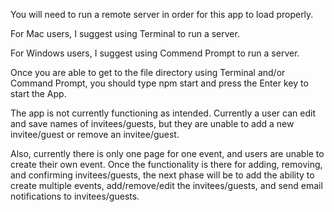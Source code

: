 You will need to run a remote server in order for this app to load properly.

For Mac users, I suggest using Terminal to run a server.

For Windows users, I suggest using Commend Prompt to run a server.

Once you are able to get to the file directory using Terminal and/or Command Prompt, you should type npm start and press the Enter key to start the App.

The app is not currently functioning as intended. Currently a user can edit and save names of invitees/guests, but they are unable to add a new invitee/guest or remove an invitee/guest.

Also, currently there is only one page for one event, and users are unable to create their own event. Once the functionality is there for adding, removing, and confirming invitees/guests, the next phase will be to add the ability to create multiple events, add/remove/edit the invitees/guests, and send email notifications to invitees/guests.
